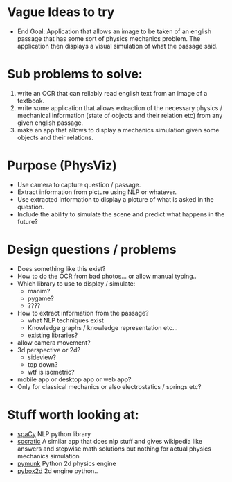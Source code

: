 # Vague Ideas to try
- End Goal: Application that allows an image to be taken of an english passage that has some sort of physics mechanics problem. The application then displays a visual simulation of what the passage said.

# Sub problems to solve:
1. write an OCR that can reliably read english text from an image of a textbook.
2. write some application that allows extraction of the necessary physics / mechanical information (state of objects and their relation etc) from any given english passage.
3. make an app that allows to display a mechanics simulation given some objects and their relations.



# Purpose (PhysViz)
- Use camera to capture question / passage.
- Extract information from picture using NLP or whatever.
- Use extracted information to display a picture of what is asked in the question.
- Include the ability to simulate the scene and predict what happens in the future?

# Design questions / problems
- Does something like this exist?
- How to do the OCR from bad photos... or allow manual typing..
- Which library to use to display / simulate:
  - manim?
  - pygame?
  - ????
- How to extract information from the passage?
  - what NLP techniques exist
  - Knowledge graphs / knowledge representation etc...
  - existing libraries?
- allow camera movement?
- 3d perspective or 2d?
  - sideview?
  - top down?
  - wtf is isometric?
- mobile app or desktop app or web app?
- Only for classical mechanics or also electrostatics / springs etc?


# Stuff worth looking at:
- [spaCy](https://spacy.io/) NLP python library
- [socratic](https://socratic.org/) A similar app that does nlp stuff and gives wikipedia like answers and stepwise math solutions but nothing for actual physics mechanics simulation
- [pymunk](http://www.pymunk.org/en/latest/) Python 2d physics engine
- [pybox2d](https://github.com/pybox2d/pybox2d) 2d engine python..
